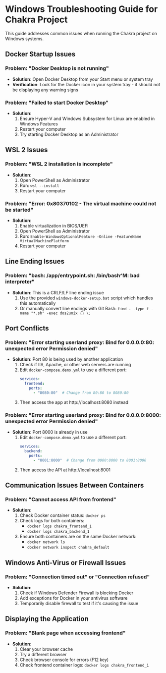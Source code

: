 # Windows Troubleshooting Guide for Chakra Project

This guide addresses common issues when running the Chakra project on Windows systems.

## Docker Startup Issues

### Problem: "Docker Desktop is not running"
- **Solution**: Open Docker Desktop from your Start menu or system tray
- **Verification**: Look for the Docker icon in your system tray - it should not be displaying any warning signs

### Problem: "Failed to start Docker Desktop"
- **Solution**: 
  1. Ensure Hyper-V and Windows Subsystem for Linux are enabled in Windows Features
  2. Restart your computer
  3. Try starting Docker Desktop as an Administrator

## WSL 2 Issues

### Problem: "WSL 2 installation is incomplete"
- **Solution**:
  1. Open PowerShell as Administrator
  2. Run: `wsl --install` 
  3. Restart your computer

### Problem: "Error: 0x80370102 - The virtual machine could not be started"
- **Solution**: 
  1. Enable virtualization in BIOS/UEFI
  2. Open PowerShell as Administrator
  3. Run: `Enable-WindowsOptionalFeature -Online -FeatureName VirtualMachinePlatform`
  4. Restart your computer

## Line Ending Issues

### Problem: "bash: /app/entrypoint.sh: /bin/bash^M: bad interpreter" 
- **Solution**: This is a CRLF/LF line ending issue
  1. Use the provided `windows-docker-setup.bat` script which handles this automatically
  2. Or manually convert line endings with Git Bash: `find . -type f -name "*.sh" -exec dos2unix {} \;`

## Port Conflicts

### Problem: "Error starting userland proxy: Bind for 0.0.0.0:80: unexpected error Permission denied" 
- **Solution**: Port 80 is being used by another application
  1. Check if IIS, Apache, or other web servers are running
  2. Edit `docker-compose.demo.yml` to use a different port:
     ```yaml
     services:
       frontend:
         ports:
           - "8080:80"  # Change from 80:80 to 8080:80
     ```
  3. Then access the app at http://localhost:8080 instead

### Problem: "Error starting userland proxy: Bind for 0.0.0.0:8000: unexpected error Permission denied"
- **Solution**: Port 8000 is already in use
  1. Edit `docker-compose.demo.yml` to use a different port:
     ```yaml
     services:
       backend:
         ports:
           - "8001:8000"  # Change from 8000:8000 to 8001:8000
     ```
  2. Then access the API at http://localhost:8001

## Communication Issues Between Containers

### Problem: "Cannot access API from frontend"
- **Solution**:
  1. Check Docker container status: `docker ps`
  2. Check logs for both containers:
     - `docker logs chakra_frontend_1`
     - `docker logs chakra_backend_1`
  3. Ensure both containers are on the same Docker network:
     - `docker network ls`
     - `docker network inspect chakra_default`

## Windows Anti-Virus or Firewall Issues

### Problem: "Connection timed out" or "Connection refused"
- **Solution**:
  1. Check if Windows Defender Firewall is blocking Docker
  2. Add exceptions for Docker in your antivirus software
  3. Temporarily disable firewall to test if it's causing the issue

## Displaying the Application

### Problem: "Blank page when accessing frontend"
- **Solution**:
  1. Clear your browser cache
  2. Try a different browser
  3. Check browser console for errors (F12 key)
  4. Check frontend container logs: `docker logs chakra_frontend_1`